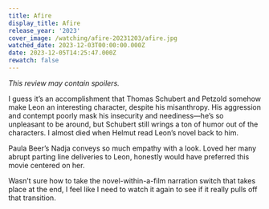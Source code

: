 ```yaml
---
title: Afire
display_title: Afire
release_year: '2023'
cover_image: /watching/afire-20231203/afire.jpg
watched_date: 2023-12-03T00:00:00.000Z
date: 2023-12-05T14:25:47.000Z
rewatch: false
---
```

_This review may contain spoilers._

I guess it’s an accomplishment that Thomas Schubert and Petzold somehow make Leon an interesting character, despite his misanthropy. His aggression and contempt poorly mask his insecurity and neediness—he’s so unpleasant to be around, but Schubert still wrings a ton of humor out of the characters. I almost died when Helmut read Leon’s novel back to him.

Paula Beer’s Nadja conveys so much empathy with a look. Loved her many abrupt parting line deliveries to Leon, honestly would have preferred this movie centered on her.

Wasn’t sure how to take the novel-within-a-film narration switch that takes place at the end, I feel like I need to watch it again to see if it really pulls off that transition.
